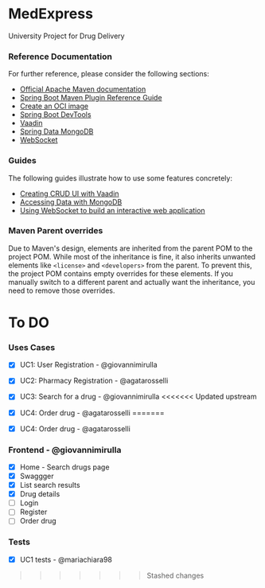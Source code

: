 # MedExpress
University Project for Drug Delivery

### Reference Documentation
For further reference, please consider the following sections:

* [Official Apache Maven documentation](https://maven.apache.org/guides/index.html)
* [Spring Boot Maven Plugin Reference Guide](https://docs.spring.io/spring-boot/3.4.2/maven-plugin)
* [Create an OCI image](https://docs.spring.io/spring-boot/3.4.2/maven-plugin/build-image.html)
* [Spring Boot DevTools](https://docs.spring.io/spring-boot/3.4.2/reference/using/devtools.html)
* [Vaadin](https://vaadin.com/docs)
* [Spring Data MongoDB](https://docs.spring.io/spring-boot/3.4.2/reference/data/nosql.html#data.nosql.mongodb)
* [WebSocket](https://docs.spring.io/spring-boot/3.4.2/reference/messaging/websockets.html)

### Guides
The following guides illustrate how to use some features concretely:

* [Creating CRUD UI with Vaadin](https://spring.io/guides/gs/crud-with-vaadin/)
* [Accessing Data with MongoDB](https://spring.io/guides/gs/accessing-data-mongodb/)
* [Using WebSocket to build an interactive web application](https://spring.io/guides/gs/messaging-stomp-websocket/)

### Maven Parent overrides

Due to Maven's design, elements are inherited from the parent POM to the project POM.
While most of the inheritance is fine, it also inherits unwanted elements like `<license>` and `<developers>` from the parent.
To prevent this, the project POM contains empty overrides for these elements.
If you manually switch to a different parent and actually want the inheritance, you need to remove those overrides.


# To DO

### Uses Cases
- [x] UC1: User Registration - @giovannimirulla
- [x] UC2: Pharmacy Registration - @agatarosselli
- [x] UC3: Search for a drug - @giovannimirulla
<<<<<<< Updated upstream
- [x] UC4: Order drug - @agatarosselli
=======

- [x] UC4: Order drug - @agatarosselli

### Frontend - @giovannimirulla
- [x] Home - Search drugs page 
- [x] Swaggger
- [x] List search results
- [x] Drug details
- [ ] Login
- [ ] Register
- [ ] Order drug

### Tests
- [x] UC1 tests - @mariachiara98
>>>>>>> Stashed changes
